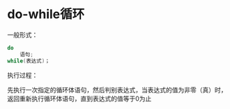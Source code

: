 # do-while循环

一般形式：

```c
do
    语句;
while(表达式)；
```

执行过程：

先执行一次指定的循环体语句，然后判别表达式，当表达式的值为非零（真）时，返回重新执行循环体语句，直到表达式的值等于0为止